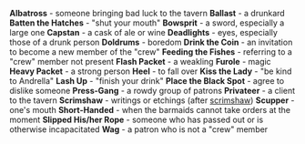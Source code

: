 **Albatross** - someone bringing bad luck to the tavern
**Ballast** - a drunkard
**Batten the Hatches** - "shut your mouth"
**Bowsprit** - a sword, especially a large one
**Capstan** - a cask of ale or wine
**Deadlights** - eyes, especially those of a drunk person
**Doldrums** - boredom
**Drink the Coin** - an invitation to become a new member of the "crew"
**Feeding the Fishes** - referring to a "crew" member not present
**Flash Packet** - a weakling
**Furole** - magic
**Heavy Packet** - a strong person
**Heel** - to fall over
**Kiss the Lady** - "be kind to Andrella"
**Lash Up** - "finish your drink"
**Place the Black Spot** - agree to dislike someone
**Press-Gang** - a rowdy group of patrons
**Privateer** - a client to the tavern
**Scrimshaw** - writings or etchings (after [scrimshaw](https://forgottenrealms.fandom.com/wiki/Scrimshaw "Scrimshaw"))
**Scupper** - one's mouth
**Short-Handed** - when the barmaids cannot take orders at the moment
**Slipped His/her Rope** - someone who has passed out or is otherwise incapacitated
**Wag** - a patron who is not a "crew" member